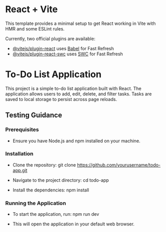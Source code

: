 # React + Vite

This template provides a minimal setup to get React working in Vite with HMR and some ESLint rules.

Currently, two official plugins are available:

- [@vitejs/plugin-react](https://github.com/vitejs/vite-plugin-react/blob/main/packages/plugin-react/README.md) uses [Babel](https://babeljs.io/) for Fast Refresh
- [@vitejs/plugin-react-swc](https://github.com/vitejs/vite-plugin-react-swc) uses [SWC](https://swc.rs/) for Fast Refresh

# To-Do List Application

This project is a simple to-do list application built with React. The application allows users to add, edit, delete, and filter tasks. Tasks are saved to local storage to persist across page reloads.

## Testing Guidance

### Prerequisites
- Ensure you have Node.js and npm installed on your machine.

### Installation
- Clone the repository:
git clone https://github.com/yourusername/todo-app.git

- Navigate to the project directory:
cd todo-app

- Install the dependencies:
npm install

### Running the Application
- To start the application, run:
npm run dev

- This will open the application in your default web browser.



  
